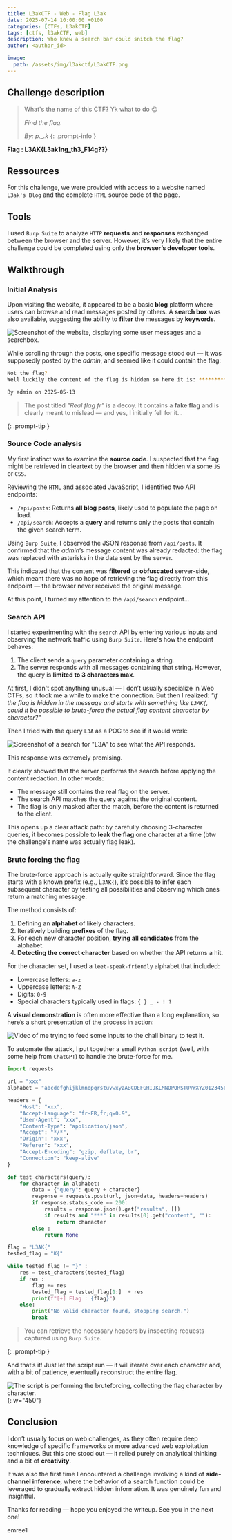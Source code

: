 ```yaml
---
title: L3akCTF - Web - Flag L3ak
date: 2025-07-14 10:00:00 +0100
categories: [CTFs, L3akCTF]
tags: [ctfs, l3akCTF, web]
description: Who knew a search bar could snitch the flag?
author: <author_id>

image:
  path: /assets/img/l3akctf/L3akCTF.png
---
```


## Challenge description 

> What's the name of this CTF? Yk what to do 😉
>
> *Find the flag.*
> 
> *By: p._.k*
{: .prompt-info }

**Flag : L3AK{L3ak1ng_th3_F14g??}**

## Ressources

For this challenge, we were provided with access to a website named `L3ak's Blog` and the complete `HTML` source code of the page.

## Tools 

I used `Burp Suite` to analyze `HTTP` **requests** and **responses** exchanged between the browser and the server. However, it’s very likely that the entire challenge could be completed using only the **browser’s developer tools**.

## Walkthrough

### Initial Analysis 

Upon visiting the website, it appeared to be a basic **blog** platform where users can browse and read messages posted by others. A **search box** was also available, suggesting the ability to **filter** the messages by **keywords**.

![Screenshot of the website, displaying some user messages and a searchbox.](/assets/img/l3akctf/web/flag_leak/challenge_web_page.png)

While scrolling through the posts, one specific message stood out — it was supposedly posted by the *admin*, and seemed like it could contain the flag:

```bash
Not the flag?
Well luckily the content of the flag is hidden so here it is: ********************

By admin on 2025-05-13
```

> The post titled *"Real flag fr"* is a decoy. It contains a **fake flag** and is clearly meant to mislead — and yes, I initially fell for it...
>  
{: .prompt-tip }

### Source Code analysis

My first instinct was to examine the **source code**. I suspected that the flag might be retrieved in cleartext by the browser and then hidden via some `JS` or `CSS`.

Reviewing the `HTML` and associated JavaScript, I identified two API endpoints:
- `/api/posts`: Returns **all blog posts**, likely used to populate the page on load.
- `/api/search`: Accepts a **query** and returns only the posts that contain the given search term.

Using `Burp Suite`, I observed the JSON response from `/api/posts`. It confirmed that the *admin*’s message content was already redacted: the flag was replaced with asterisks in the data sent by the server.

This indicated that the content was **filtered** or **obfuscated** server-side, which meant there was no hope of retrieving the flag directly from this endpoint — the browser never received the original message.

At this point, I turned my attention to the `/api/search` endpoint...

### Search API 

I started experimenting with the `search` API by entering various inputs and observing the network traffic using `Burp Suite`. Here's how the endpoint behaves:
1. The client sends a `query` parameter containing a string. 
2. The server responds with all messages containing that string.
However, the query is **limited to 3 characters max**.

At first, I didn't spot anything unusual — I don’t usually specialize in Web CTFs, so it took me a while to make the connection. But then I realized: *"If the flag is hidden in the message and starts with something like `L3AK{`, could it be possible to brute-force the actual flag content character by character?"*

Then I tried with the query `L3A` as a POC to see if it would work:

![Screenshot of a search for "L3A" to see what the API responds.](/assets/img/l3akctf/web/flag_leak/search_correct.png)

This response was extremely promising.

It clearly showed that the server performs the search before applying the content redaction. In other words:
- The message still contains the real flag on the server.
- The search API matches the query against the original content.
- The flag is only masked after the match, before the content is returned to the client.

This opens up a clear attack path: by carefully choosing 3-character queries, it becomes possible to **leak the flag** one character at a time (btw the challenge's name was actually flag leak).

### Brute forcing the flag

The brute-force approach is actually quite straightforward. Since the flag starts with a known prefix (e.g., L`3AK{`), it’s possible to infer each subsequent character by testing all possibilities and observing which ones return a matching message.

The method consists of:
1. Defining an **alphabet** of likely characters.
2. Iteratively building **prefixes** of the flag.
3. For each new character position, **trying all candidates** from the alphabet.
4. **Detecting the correct character** based on whether the API returns a hit.

For the character set, I used a `leet-speak-friendly` alphabet that included:
- Lowercase letters: `a-z`
- Uppercase letters: `A-Z`
- Digits: `0-9`
- Special characters typically used in flags: `{ } _ - ! ?`

A **visual demonstration** is often more effective than a long explanation, so here’s a short presentation of the process in action:

![Video of me trying to feed some inputs to the chall binary to test it.](/assets/img/l3akctf/web/flag_leak/brute_forcing_flag.gif)

To automate the attack, I put together a small `Python script` (well, with some help from `ChatGPT`) to handle the brute-force for me.

```py
import requests

url = "xxx"
alphabet = "abcdefghijklmnopqrstuvwxyzABCDEFGHIJKLMNOPQRSTUVWXYZ0123456789{}_!?.-"

headers = {
    "Host": "xxx",
    "Accept-Language": "fr-FR,fr;q=0.9",
    "User-Agent": "xxx",
    "Content-Type": "application/json",
    "Accept": "*/*",
    "Origin": "xxx",
    "Referer": "xxx",
    "Accept-Encoding": "gzip, deflate, br",
    "Connection": "keep-alive"
}

def test_characters(query):
    for character in alphabet:
        data = {"query": query + character}
        response = requests.post(url, json=data, headers=headers)
        if response.status_code == 200:
            results = response.json().get("results", [])
            if results and "***" in results[0].get("content", ""):
                return character
        else : 
            return None

flag = "L3AK{"
tested_flag = "K{"

while tested_flag != "}" :
    res = test_characters(tested_flag)
    if res : 
        flag += res
        tested_flag = tested_flag[1:]  + res
        print(f"[+] Flag : {flag}")
    else:
        print("No valid character found, stopping search.")
        break
```

> You can retrieve the necessary headers by inspecting requests captured using `Burp Suite`.
>  
{: .prompt-tip }

And that’s it! Just let the script run — it will iterate over each character and, with a bit of patience, eventually reconstruct the entire flag.

![The script is performing the bruteforcing, collecting the flag character by character.](/assets/img/l3akctf/web/flag_leak/brute_forcing_flag.png){: w="450"}

## Conclusion

I don’t usually focus on web challenges, as they often require deep knowledge of specific frameworks or more advanced web exploitation techniques. But this one stood out — it relied purely on analytical thinking and a bit of **creativity**.

It was also the first time I encountered a challenge involving a kind of **side-channel inference**, where the behavior of a search function could be leveraged to gradually extract hidden information. It was genuinely fun and insightful.

Thanks for reading — hope you enjoyed the writeup. See you in the next one!

emree1
